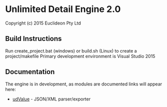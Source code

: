 # Unlimited Detail Engine 2.0

Copyright (c) 2015 Euclideon Pty Ltd

## Build Instructions

Run create_project.bat (windows) or build.sh (Linux) to create a project/makefile
Primary development environment is Visual Studio 2015

## Documentation

The engine is in development, as modules are documented links will appear here:

* [udValue](./udPlatform/Docs/udValue.md) - JSON/XML parser/exporter


